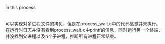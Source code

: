 in this process
######
可以实现对多进程文件的拷贝，但是在process_wait.c中的代码感觉并未执行。
在运行时日志并没有看到process_wait.c中printf的信息，同时运行另一个终端，并没找到父进程以及n个子进程，推断所有进程正常结束。
